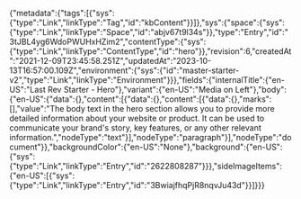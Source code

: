 {"metadata":{"tags":[{"sys":{"type":"Link","linkType":"Tag","id":"kbContent"}}]},"sys":{"space":{"sys":{"type":"Link","linkType":"Space","id":"abjv67t9l34s"}},"type":"Entry","id":"3tJBL4yg6WdoPWUHxHZim2","contentType":{"sys":{"type":"Link","linkType":"ContentType","id":"hero"}},"revision":6,"createdAt":"2021-12-09T23:45:58.251Z","updatedAt":"2023-10-13T16:57:00.109Z","environment":{"sys":{"id":"master-starter-v2","type":"Link","linkType":"Environment"}}},"fields":{"internalTitle":{"en-US":"Last Rev Starter - Hero"},"variant":{"en-US":"Media on Left"},"body":{"en-US":{"data":{},"content":[{"data":{},"content":[{"data":{},"marks":[],"value":"The body text in the hero section allows you to provide more detailed information about your website or product. It can be used to communicate your brand's story, key features, or any other relevant information.","nodeType":"text"}],"nodeType":"paragraph"}],"nodeType":"document"}},"backgroundColor":{"en-US":"None"},"background":{"en-US":{"sys":{"type":"Link","linkType":"Entry","id":"2622808287"}}},"sideImageItems":{"en-US":[{"sys":{"type":"Link","linkType":"Entry","id":"3BwiajfhqPjR8nqvJu43d"}}]}}}